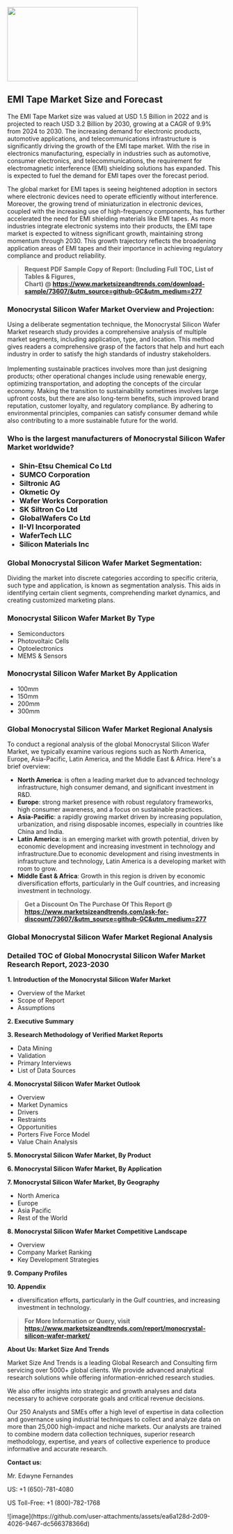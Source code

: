 <p><img class="alignnone size-medium wp-image-20088" src="https://ffe5etoiles.com/wp-content/uploads/2024/12/MST1-300x171.png" alt="" width="300" height="171" /></p><h2>EMI Tape Market Size and Forecast</h2><p>The EMI Tape Market size was valued at USD 1.5 Billion in 2022 and is projected to reach USD 3.2 Billion by 2030, growing at a CAGR of 9.9% from 2024 to 2030. The increasing demand for electronic products, automotive applications, and telecommunications infrastructure is significantly driving the growth of the EMI tape market. With the rise in electronics manufacturing, especially in industries such as automotive, consumer electronics, and telecommunications, the requirement for electromagnetic interference (EMI) shielding solutions has expanded. This is expected to fuel the demand for EMI tapes over the forecast period.</p><p>The global market for EMI tapes is seeing heightened adoption in sectors where electronic devices need to operate efficiently without interference. Moreover, the growing trend of miniaturization in electronic devices, coupled with the increasing use of high-frequency components, has further accelerated the need for EMI shielding materials like EMI tapes. As more industries integrate electronic systems into their products, the EMI tape market is expected to witness significant growth, maintaining strong momentum through 2030. This growth trajectory reflects the broadening application areas of EMI tapes and their importance in achieving regulatory compliance and product reliability.</p></p><blockquote id="" class=""><strong>Request PDF Sample Copy of Report: (Including Full TOC, List of Tables &amp; Figures, Chart)&nbsp;@&nbsp;<strong><a href="https://www.marketsizeandtrends.com/download-sample/73607/&utm_source=github-GC&utm_medium=277" target="_blank">https://www.marketsizeandtrends.com/download-sample/73607/&utm_source=github-GC&utm_medium=277</a></strong></strong></blockquote><h3 id="" class="">Monocrystal Silicon Wafer Market&nbsp;Overview and Projection:</h3><p id="" class="">Using a deliberate segmentation technique, the Monocrystal Silicon Wafer Market research study provides a comprehensive analysis of multiple market segments, including application, type, and location. This method gives readers a comprehensive grasp of the factors that help and hurt each industry in order to satisfy the high standards of industry stakeholders. <br /> <br />Implementing sustainable practices involves more than just designing products; other operational changes include using renewable energy, optimizing transportation, and adopting the concepts of the circular economy. Making the transition to sustainability sometimes involves large upfront costs, but there are also long-term benefits, such improved brand reputation, customer loyalty, and regulatory compliance. By adhering to environmental principles, companies can satisfy consumer demand while also contributing to a more sustainable future for the world.</p><h3 id="" class="">Who is the largest manufacturers of&nbsp;Monocrystal Silicon Wafer Market worldwide?</h3><h3 class=""><p><ul><li>Shin-Etsu Chemical Co Ltd </li><li> SUMCO Corporation </li><li> Siltronic AG </li><li> Okmetic Oy </li><li> Wafer Works Corporation </li><li> SK Siltron Co Ltd </li><li> GlobalWafers Co Ltd </li><li> II-VI Incorporated </li><li> WaferTech LLC </li><li> Silicon Materials Inc</li></ul></p></h3><h3 id="" class="">Global&nbsp;Monocrystal Silicon Wafer Market Segmentation:</h3><p id="" class="">Dividing the market into discrete categories according to specific criteria, such type and application, is known as segmentation analysis. This aids in identifying certain client segments, comprehending market dynamics, and creating customized marketing plans.</p><h3 id="" class="">Monocrystal Silicon Wafer Market&nbsp;By Type</h3><p><p><ul><li>Semiconductors </li><li> Photovoltaic Cells </li><li> Optoelectronics </li><li> MEMS & Sensors</p></li></ul></p></p><h3 id="" class="">Monocrystal Silicon Wafer Market&nbsp;By Application</h3><p class=""><p><ul><li>100mm </li><li> 150mm </li><li> 200mm </li><li> 300mm</li></ul></p></p><h3 id="" class="">Global Monocrystal Silicon Wafer Market Regional Analysis</h3><p id="" class="">To conduct a regional analysis of the global Monocrystal Silicon Wafer Market, we typically examine various regions such as North America, Europe, Asia-Pacific, Latin America, and the Middle East &amp; Africa. Here's a brief overview:</p><ul><li><strong>North America</strong>: is often a leading market due to advanced technology infrastructure, high consumer demand, and significant investment in R&amp;D.</li><li><strong>Europe</strong>: strong market presence with robust regulatory frameworks, high consumer awareness, and a focus on sustainable practices.</li><li><strong>Asia-Pacific</strong>: a rapidly growing market driven by increasing population, urbanization, and rising disposable incomes, especially in countries like China and India.</li><li><strong>Latin America</strong>: is an emerging market with growth potential, driven by economic development and increasing investment in technology and infrastructure.Due to economic development and rising investments in infrastructure and technology, Latin America is a developing market with room to grow.</li><li><strong>Middle East &amp; Africa</strong>: Growth in this region is driven by economic diversification efforts, particularly in the Gulf countries, and increasing investment in technology.</li></ul><blockquote id="" class=""><strong>Get a Discount On The Purchase Of This Report @ <strong><a href="https://www.marketsizeandtrends.com/ask-for-discount/73607/&utm_source=github-GC&utm_medium=277" target="_blank">https://www.marketsizeandtrends.com/ask-for-discount/73607/&utm_source=github-GC&utm_medium=277</a></strong></strong></blockquote><h3 id="" class="">Global Monocrystal Silicon Wafer Market Regional Analysis</h3><h3 id="" class="">Detailed TOC of Global Monocrystal Silicon Wafer Market Research Report, 2023-2030</h3><p id="" class=""><strong>1. Introduction of the Monocrystal Silicon Wafer Market</strong></p><ul><li>Overview of the Market</li><li>Scope of Report</li><li>Assumptions</li></ul><p id="" class=""><strong>2. Executive Summary</strong></p><p id="" class=""><strong>3. Research Methodology of Verified Market Reports</strong></p><ul><li>Data Mining</li><li>Validation</li><li>Primary Interviews</li><li>List of Data Sources</li></ul><p id="" class=""><strong>4. Monocrystal Silicon Wafer Market Outlook</strong></p><ul><li>Overview</li><li>Market Dynamics</li><li>Drivers</li><li>Restraints</li><li>Opportunities</li><li>Porters Five Force Model</li><li>Value Chain Analysis</li></ul><p id="" class=""><strong>5. Monocrystal Silicon Wafer Market, By Product</strong></p><p id="" class=""><strong>6. Monocrystal Silicon Wafer Market, By Application</strong></p><p id="" class=""><strong>7. Monocrystal Silicon Wafer Market, By Geography</strong></p><ul><li>North America</li><li>Europe</li><li>Asia Pacific</li><li>Rest of the World</li></ul><p id="" class=""><strong>8. Monocrystal Silicon Wafer Market Competitive Landscape</strong></p><ul><li>Overview</li><li>Company Market Ranking</li><li>Key Development Strategies</li></ul><p id="" class=""><strong>9. Company Profiles</strong></p><p id="" class=""><strong>10. Appendix</strong></p><ul><li>diversification efforts, particularly in the Gulf countries, and increasing investment in technology.</li></ul><blockquote id="" class=""><strong>For More Information or Query, visit <strong><strong><a href="https://www.marketsizeandtrends.com/report/monocrystal-silicon-wafer-market/" target="_blank">https://www.marketsizeandtrends.com/report/monocrystal-silicon-wafer-market/</a></strong></strong></strong></blockquote><p id="" class=""><strong>About Us: Market Size And Trends</strong></p><p id="" class="">Market Size And Trends is a leading Global Research and Consulting firm servicing over 5000+ global clients. We provide advanced analytical research solutions while offering information-enriched research studies.</p><p id="" class="">We also offer insights into strategic and growth analyses and data necessary to achieve corporate goals and critical revenue decisions.</p><p id="" class="">Our 250 Analysts and SMEs offer a high level of expertise in data collection and governance using industrial techniques to collect and analyze data on more than 25,000 high-impact and niche markets. Our analysts are trained to combine modern data collection techniques, superior research methodology, expertise, and years of collective experience to produce informative and accurate research.</p><p id="" class=""><strong>Contact us:</strong></p><p id="" class="">Mr. Edwyne Fernandes</p><p id="" class="">US: +1 (650)-781-4080</p><p id="" class="">US Toll-Free: +1 (800)-782-1768</p>
![image](https://github.com/user-attachments/assets/ea6a128d-2d09-4026-9467-dc566378366d)
